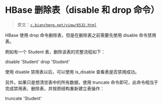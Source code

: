 # HBase 删除表（disable 和 drop 命令）

> 原文：[`c.biancheng.net/view/6532.html`](http://c.biancheng.net/view/6532.html)

HBase 使用 drop 命令删除表，但是在删除表之前需要先使用 disable 命令禁用表。

例如有一个 Student 表，删除该表的完整流程如下：

disable 'Student'
drop 'Student'

使用 disable 禁用表以后，可以使用 is_disable 查看表是否禁用成功。

另外，如果只是想清空表中的所有数据，使用 truncate 命令即可，此命令相当于完成禁用表、删除表，并按原结构重新建立表操作：

truncate 'Student'